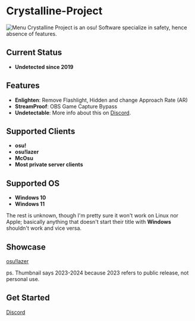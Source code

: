 # Crystalline-Project
![Menu](https://media.discordapp.net/attachments/1185382641126608957/1185382664497274900/image.png?ex=6598a322&is=65862e22&hm=fd855cc128725096ad3fbd21c6006571b180e1e8389c25b3d9633d9319f8a1b4&=&format=webp&quality=lossless&width=836&height=597)
Crystalline Project is an osu! Software specialize in safety, hence absence of features.

## Current Status
- **Undetected since 2019**

## Features
- **Enlighten**: Remove Flashlight, Hidden and change Approach Rate (AR)
- **StreamProof**: OBS Game Capture Bypass
- **Undetectable**: More info about this on [Discord](https://discord.gg/CWAM8TFbxb).

## Supported Clients
- **osu!**
- **osu!lazer**
- **McOsu**
- **Most private server clients**

## Supported OS
- **Windows 10**
- **Windows 11**

The rest is unknown, though I'm pretty sure it won't work on Linux nor Apple; basically anything that doesn't start their title with **Windows** shouldn't work and vice versa.

## Showcase
[osu!lazer](https://www.youtube.com/watch?v=k7nuj8gBeBw)

ps. Thumbnail says 2023-2024 because 2023 refers to public release, not personal use.

## Get Started
[Discord](https://discord.gg/CWAM8TFbxb)

